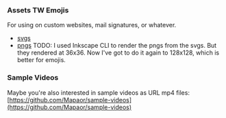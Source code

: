 ### Assets TW Emojis
For using on custom websites, mail signatures, or whatever.
- [svgs](https://mapaor.github.io/tw-emojis/tw-emojis-svgs)
- [pngs](https://mapaor.github.io/tw-emojis/tw-emojis-pngs)
TODO: I used Inkscape CLI to render the pngs from the svgs. But they rendered at 36x36. Now I've got to do it again to 128x128, which is better for emojis.
### Sample Videos
Maybe you're also interested in sample videos as URL mp4 files: [https://github.com/Mapaor/sample-videos](https://github.com/Mapaor/sample-videos)
